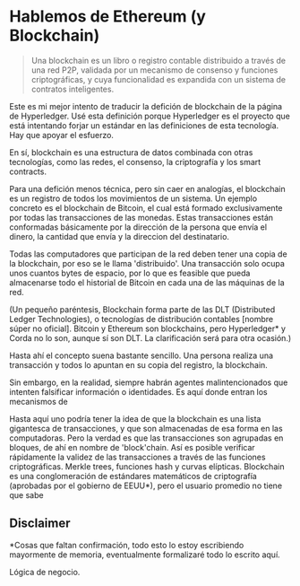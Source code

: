# Hablemos de Ethereum (y Blockchain)

> Una blockchain es un libro o registro contable distribuido a través de una red P2P, validada por un mecanismo de consenso y funciones criptográficas, y cuya funcionalidad es expandida con un sistema de contratos inteligentes.

Este es mi mejor intento de traducir la defición de blockchain de la página de Hyperledger. 
Usé esta definición porque Hyperledger es el proyecto que está intentando forjar un estándar en las definiciones de esta tecnología.
Hay que apoyar el esfuerzo.

En sí, blockchain es una estructura de datos combinada con otras tecnologías, como las redes, el consenso, la criptografía y los smart contracts.

Para una defición menos técnica, pero sin caer en analogías, el blockchain es un registro de todos los movimientos de un sistema.
Un ejemplo concreto es el blockchain de Bitcoin, el cual está formado exclusivamente por todas las transacciones de las monedas.
Estas transacciones están conformadas básicamente por la dirección de la persona que envía el dinero, la cantidad que envía y la direccion del destinatario.

Todas las computadores que participan de la red deben tener una copia de la blockchain, por eso se le llama 'distribuido'. 
Una transacción solo ocupa unos cuantos bytes de espacio, por lo que es feasible que pueda almacenarse todo el historial de Bitcoin en cada una de las máquinas de la red.

(Un pequeño paréntesis, Blockchain forma parte de las DLT (Distributed Ledger Technologies), o tecnologías de distribución contables [nombre súper no oficial].
Bitcoin y Ethereum son blockchains, pero Hyperledger* y Corda no lo son, aunque sí son DLT. La clarificación será para otra ocasión.)

Hasta ahí el concepto suena bastante sencillo. 
Una persona realiza una transacción y todos lo apuntan en su copia del registro, la blockchain.

Sin embargo, en la realidad, siempre habrán agentes malintencionados que intenten falsificar información o identidades.
Es aquí donde entran los mecanismos de 


Hasta aquí uno podría tener la idea de que la blockchain es una lista gigantesca de transacciones, y que son almacenadas de esa forma en las computadoras.
Pero la verdad es que las transacciones son agrupadas en bloques, de ahí en nombre de 'block'chain.
Así es posible verificar rápidamente la validez de las transacciones a través de las funciones criptográficas.
Merkle trees, funciones hash y curvas elípticas. 
Blockchain es una conglomeración de estándares matemáticos de criptografía (aprobadas por el gobierno de EEUU*), pero el usuario promedio no tiene que sabe





## Disclaimer

*Cosas que faltan confirmación, todo esto lo estoy escribiendo mayormente de memoria, eventualmente formalizaré todo lo escrito aquí.

Lógica de negocio.






